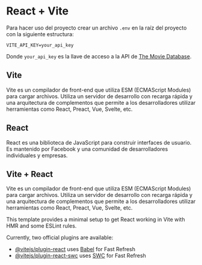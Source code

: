 # React + Vite
Para hacer uso del proyecto crear un archivo `.env` en la raíz del proyecto con la siguiente estructura:
```env
VITE_API_KEY=your_api_key
```
Donde `your_api_key` es la llave de acceso a la API de [The Movie Database](https://www.themoviedb.org/).

## Vite
Vite es un compilador de front-end que utiliza ESM (ECMAScript Modules) para cargar archivos. Utiliza un servidor de desarrollo con recarga rápida y una arquitectura de complementos que permite a los desarrolladores utilizar herramientas como React, Preact, Vue, Svelte, etc.

## React
React es una biblioteca de JavaScript para construir interfaces de usuario. Es mantenido por Facebook y una comunidad de desarrolladores individuales y empresas.

## Vite + React

Vite es un compilador de front-end que utiliza ESM (ECMAScript Modules) para cargar archivos. Utiliza un servidor de desarrollo con recarga rápida y una arquitectura de complementos que permite a los desarrolladores utilizar herramientas como React, Preact, Vue, Svelte, etc.



This template provides a minimal setup to get React working in Vite with HMR and some ESLint rules.

Currently, two official plugins are available:

- [@vitejs/plugin-react](https://github.com/vitejs/vite-plugin-react/blob/main/packages/plugin-react/README.md) uses [Babel](https://babeljs.io/) for Fast Refresh
- [@vitejs/plugin-react-swc](https://github.com/vitejs/vite-plugin-react-swc) uses [SWC](https://swc.rs/) for Fast Refresh
